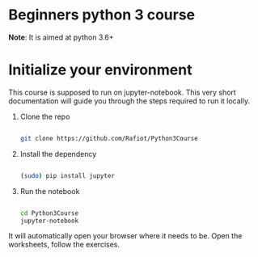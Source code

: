 # Beginners python 3 course

**Note**: It is aimed at python 3.6+

# Initialize your environment

This course is supposed to run on jupyter-notebook. This very short documentation will guide you through the steps required to run it locally.

1. Clone the repo

    ```bash

    git clone https://github.com/Rafiot/Python3Course
    ```

2. Install the dependency

    ```bash

    (sudo) pip install jupyter
    ```

3. Run the notebook

    ```bash

    cd Python3Course
    jupyter-notebook
    ```

It will automatically open your browser where it needs to be. Open the worksheets, follow the exercises.

